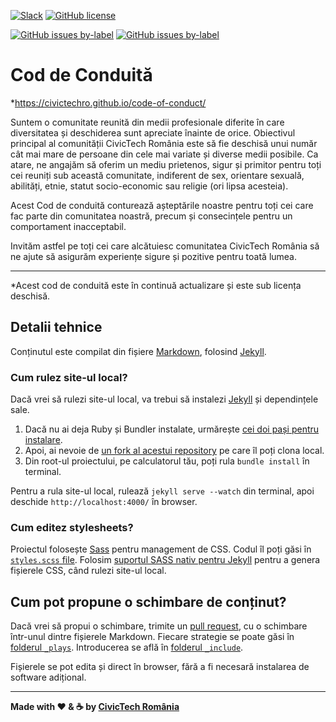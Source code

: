 [![Slack](https://img.shields.io/badge/slack-%23playbook-green.svg)](https://civictechro.slack.com/messages/CAFLVGYJ0/) 
[![GitHub license](https://img.shields.io/github/license/civictechro/code-of-conduct.svg)](https://github.com/civictechro/code-of-conduct/blob/master/LICENSE) 

[![GitHub issues by-label](https://img.shields.io/github/issues-raw/civictechro/code-of-conduct/help%20wanted.svg)](https://github.com/civictechro/code-of-conduct/issues) [![GitHub issues by-label](https://img.shields.io/github/issues-raw/civictechro/code-of-conduct/good%20first%20task.svg)](https://github.com/civictechro/code-of-conduct/issues) 

# Cod de Conduită

*https://civictechro.github.io/code-of-conduct/

Suntem o comunitate reunită din medii profesionale diferite în care  diversitatea și  deschiderea sunt apreciate înainte de orice. Obiectivul principal al comunității CivicTech România este să fie deschisă unui număr cât mai mare de persoane din cele mai variate și diverse medii posibile. Ca atare, ne angajăm să oferim un mediu prietenos, sigur și primitor pentru toți cei reuniți sub această comunitate, indiferent de sex, orientare sexuală, abilități, etnie, statut socio-economic sau religie (ori lipsa acesteia).

Acest Cod de conduită conturează așteptările noastre pentru toți cei care fac parte din comunitatea noastră, precum și consecințele pentru un comportament inacceptabil. 

Invităm astfel pe toți cei care alcătuiesc comunitatea CivicTech România să ne ajute să asigurăm experiențe sigure și pozitive pentru toată lumea.


***
*Acest cod de conduită este în continuă actualizare și este sub licența deschisă. 

## Detalii tehnice

Conținutul este compilat din fișiere [Markdown](https://help.github.com/articles/github-flavored-markdown "Link to More Information About Markdown"), folosind [Jekyll](https://github.com/jekyll/jekyll "Link to More Information about Jekyll").

### Cum rulez site-ul local?

Dacă vrei să rulezi site-ul local, va trebui să instalezi [Jekyll](https://github.com/jekyll/jekyll "Link to More Information about Jekyll") și dependințele sale.

1. Dacă nu ai deja Ruby și Bundler instalate, urmărește [cei doi pași pentru instalare](https://help.github.com/articles/using-jekyll-with-pages#installing-jekyll "Installation instructions for Jekyll").
2. Apoi, ai nevoie de [un fork al acestui repository](https://help.github.com/articles/fork-a-repo/ "Instructions for Forking Your Repository") pe care îl poți clona local.
3. Din root-ul proiectului, pe calculatorul tău, poți rula `bundle install` în terminal.

Pentru a rula site-ul local, rulează `jekyll serve --watch` din terminal, apoi deschide `http://localhost:4000/` în browser.

### Cum editez stylesheets?

Proiectul folosește [Sass](http://sass-lang.com/ "Link to Learn More About Sass") pentru management de CSS. Codul îl poți găsi în [`styles.scss` file](assets/_sass/styles.scss). Folosim [suportul SASS nativ pentru Jekyll](https://jekyllrb.com/docs/assets/) pentru a genera fișierele CSS, când rulezi site-ul local.

## Cum pot propune o schimbare de conținut?

Dacă vrei să propui o schimbare, trimite un [pull request](https://help.github.com/articles/creating-a-pull-request "More Information on Submitting Pull Requests"), cu o schimbare într-unul dintre fișierele Markdown. Fiecare strategie se poate găsi în [folderul `_plays`](https://github.com/civictechro/code-of-conduct/tree/master/_plays). Introducerea se află în [folderul `_include`](https://github.com/civictechro/code-of-conduct/tree/master/_include).

Fișierele se pot edita și direct în browser, fără a fi necesară instalarea de software adițional.

----------

**Made with :heart: & :coffee: by [CivicTech România](https://civictech.ro/)**
